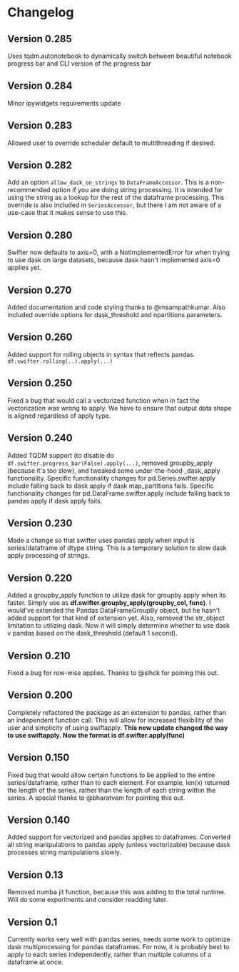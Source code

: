 # Changelog

## Version 0.285
Uses tqdm.autonotebook to dynamically switch between beautiful notebook progress bar and CLI version of the progress bar

## Version 0.284
Minor ipywidgets requirements update

## Version 0.283
Allowed user to override scheduler default to multithreading if desired.

## Version 0.282
Add an option `allow_dask_on_strings` to `DataFrameAccessor`. This is a non-recommended option if you are doing string processing. It is intended for using the string as a lookup for the rest of the dataframe processing. This override is also included in `SeriesAccessor`, but there I am not aware of a use-case that it makes sense to use this.

## Version 0.280
Swifter now defaults to axis=0, with a NotImplementedError for when trying to use dask on large datasets, because dask hasn't implemented axis=0 applies yet.

## Version 0.270
Added documentation and code styling thanks to @msampathkumar. Also included override options for dask_threshold and npartitions parameters.

## Version 0.260
Added support for rolling objects in syntax that reflects pandas. `df.swifter.rolling(..).apply(...)`

## Version 0.250
Fixed a bug that would call a vectorized function when in fact the vectorization was wrong to apply. We have to ensure that output data shape is aligned regardless of apply type.

## Version 0.240
Added TQDM support (to disable do `df.swifter.progress_bar(False).apply(...)`, removed groupby_apply (because it's too slow), and tweaked some under-the-hood _dask_apply functionality. Specific functionality changes for pd.Series.swifter.apply include falling back to dask apply if dask map_partitions fails. Specific functionality changes for pd.DataFrame.swifter.apply include falling back to pandas apply if dask apply fails.

## Version 0.230
Made a change so that swifter uses pandas apply when input is series/dataframe of dtype string. This is a temporary solution to slow dask apply processing of strings.

## Version 0.220
Added a groupby_apply function to utilize dask for groupby apply when its faster. Simply use as **df.swifter.groupby_apply(groupby_col, func)**. I would've extended the Pandas DataFrameGroupBy object, but he hasn't added support for that kind of extension yet. Also, removed the str_object limitation to utilizing dask. Now it will simply determine whether to use dask v pandas based on the dask_threshold (default 1 second).

## Version 0.210
Fixed a bug for row-wise applies. Thanks to @slhck for poining this out.

## Version 0.200
Completely refactored the package as an extension to pandas, rather than an independent function call. This will allow for increased flexibility of the user and simplicity of using swiftapply.
**This new update changed the way to use swiftapply. Now the format is df.swifter.apply(func)**

## Version  0.150
Fixed bug that would allow certain functions to be applied to the entire series/dataframe, rather than to each element. For example, len(x) returned the length of the series, rather than the length of each string within the series. A special thanks to @bharatvem for pointing this out.

## Version 0.140
Added support for vectorized and pandas applies to dataframes.
Converted all string manipulations to pandas apply (unless vectorizable) because dask processes string manipulations slowly.

## Version 0.13
Removed numba jit function, because this was adding to the total runtime. Will do some experiments and consider readding later.

## Version 0.1
Currently works very well with pandas series, needs some work to optimize dask multiprocessing for pandas dataframes. For now, it is probably best to apply to each series independently, rather than multiple columns of a dataframe at once.
